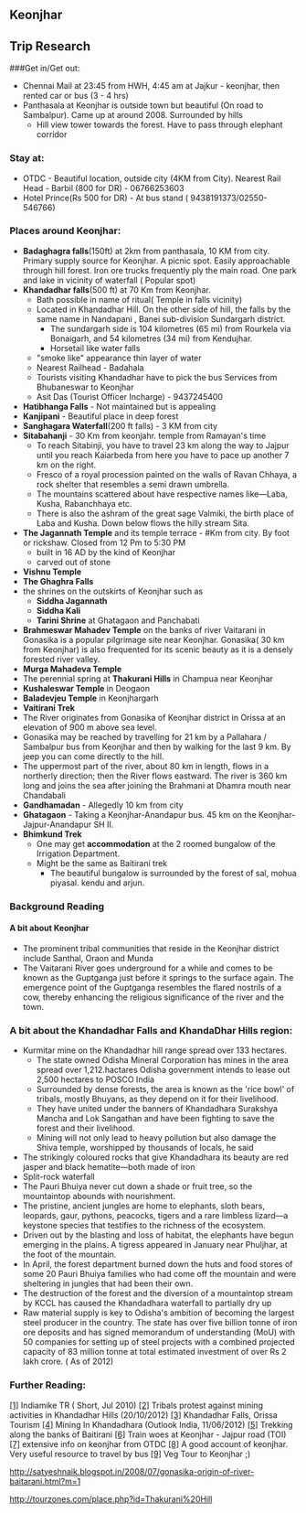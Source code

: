 ## Keonjhar
## Trip Research

###Get in/Get out:
* Chennai Mail at 23:45 from HWH, 4:45 am at Jajkur - keonjhar, then rented car or bus (3 - 4 hrs)
* Panthasala at Keonjhar is outside town but beautiful (On road to Sambalpur). Came up at around 2008. Surrounded by hills
	* Hill view tower towards the forest. Have to pass through elephant corridor

### Stay at:
* OTDC - Beautiful location, outside city (4KM from City). Nearest Rail Head - Barbil (800 for DR) - 06766253603
* Hotel Prince(Rs 500 for DR) - At bus stand ( 9438191373/02550-546766)

### Places around Keonjhar:
* **Badaghagra falls**(150ft) at 2km from panthasala, 10 KM from city. Primary supply source for Keonjhar. A picnic spot. Easily approachable through hill forest. Iron ore trucks frequently ply the main road. One park and lake in vicinity of waterfall ( Popular spot)  
* **Khandadhar falls**(500 ft) at 70 Km from Keonjhar.
	* Bath possible in name of ritual( Temple in falls vicinity)
	* Located in Khandadhar Hill. On the other side of hill, the falls by the same name in Nandapani , Banei sub-division Sundargarh district.
		* The sundargarh side is 104 kilometres (65 mi) from Rourkela via Bonaigarh, and 54 kilometres (34 mi) from Kendujhar.
        * Horsetail like water falls
	* "smoke like" appearance thin layer of water
	* Nearest Railhead - Badahala
    * Tourists visiting Khandadhar have to pick the bus Services from Bhubaneswar to Keonjhar
	* Asit Das (Tourist Officer Incharge) - 9437245400
* **Hatibhanga Falls** - Not maintained but is appealing
* **Kanjipani** - Beautiful place in deep forest
* **Sanghagara Waterfall**(200 ft falls) - 3 KM from city
* **Sitabahanji** - 30 Km from keonjahr. temple from Ramayan's time
	* To reach Sitabinji, you have to travel 23 km along the way to Jajpur until you reach Kaiarbeda from here you have to pace up another 7 km on the right.
	* Fresco of a royal procession painted on the walls of Ravan Chhaya, a rock shelter that resembles a semi drawn umbrella.
	* The mountains scattered about have respective names like—Laba, Kusha, Rabanchhaya etc.
	* There is also the ashram of the great sage Valmiki, the birth place of Laba and Kusha. Down below flows the hilly stream Sita.
* **The Jagannath Temple** and its temple terrace - #Km from city. By foot or rickshaw. Closed from 12 Pm to 5:30 PM
	* built in 16 AD by the kind of Keonjhar
	* carved out of stone
* **Vishnu Temple**
* **The Ghaghra Falls**
* the shrines on the outskirts of Keonjhar such as
	* **Siddha Jagannath**
    * **Siddha Kali**
	* **Tarini Shrine** at Ghatagaon and Panchabati
* **Brahmeswar Mahadev Temple** on the banks of river Vaitarani in Gonasika is a popular pilgrimage site near Keonjhar. Gonasika( 30 km from Keonjhar) is also frequented for its scenic beauty as it is a densely forested river valley.
* **Murga Mahadeva Temple**
* The perennial spring at **Thakurani Hills** in Champua near Keonjhar
* **Kushaleswar Temple** in Deogaon
* **Baladevjeu Temple** in Keonjhargarh
* **Vaitirani Trek**
* The River originates from Gonasika of Keonjhar district in Orissa at an elevation of 900 m above sea level.
* Gonasika may be reached by travelling for 21 km by a Pallahara / Sambalpur bus from Keonjhar and then by walking for the last 9 km. By jeep you can come directly to the hill.
* The uppermost part of the river, about 80 km in length, flows in a northerly direction; then the River flows eastward. The river is 360 km long and joins the sea after joining the Brahmani at Dhamra mouth near  Chandabali
* **Gandhamadan** - Allegedly 10 km from city
* **Ghatagaon** - Taking a Keonjhar-Anandapur bus. 45 km on the Keonjhar-Jajpur-Anandapur SH II.
* **Bhimkund Trek**
	* One may get **accommodation** at the 2 roomed bungalow of the Irrigation Department.  
	* Might be the same as Baitirani trek  
		* The beautiful bungalow is surrounded by the forest of sal, mohua piyasal. kendu and arjun.  

### Background Reading
#### A bit about Keonjhar
* The prominent tribal communities that reside in the Keonjhar district include Santhal, Oraon and Munda  
* The Vaitarani River goes underground for a while and comes to be known as the Guptganga just before it springs to the surface again. The emergence point of the Guptganga resembles the flared nostrils of a cow, thereby enhancing the religious significance of the river and the town.  


### A bit about the Khandadhar Falls and KhandaDhar Hills region:
* Kurmitar mine on the Khandadhar hill range spread over 133 hectares.
	* The state owned Odisha Mineral Corporation has mines in the area spread over 1,212.hactares
Odisha government intends to lease out 2,500 hectares to POSCO India
	* Surrounded by dense forests, the area is known as the 'rice bowl' of tribals, mostly Bhuyans, as they depend on it for their livelihood.
	* They have united under the banners of Khandadhara Surakshya Mancha and Lok Sangathan and have been fighting to save the forest and their livelihood.
	* Mining will not only lead to heavy pollution but also damage the Shiva temple, worshipped by thousands of locals, he said
* The strikingly coloured rocks that give Khandadhara its beauty are red jasper and black hematite—both made of iron
* Split-rock waterfall
* The Pauri Bhuiya never cut down a shade or fruit tree, so the mountaintop abounds with nourishment.
* The pristine, ancient jungles are home to elephants, sloth bears, leopards, gaur, pythons, peacocks, tigers and a rare limbless lizard—a keystone species that testifies to the richness of the ecosystem.
* Driven out by the blasting and loss of habitat, the elephants have begun emerging in the plains. A tigress appeared in January near Phuljhar, at the foot of the mountain.
* In April, the forest department burned down the huts and food stores of some 20 Pauri Bhuiya families who had come off the mountain and were sheltering in jungles that had been their own.
* The destruction of the forest and the diversion of a mountaintop stream by KCCL has caused the Khandadhara waterfall to partially dry up
* Raw material supply is key to Odisha's ambition of becoming the largest steel producer in the country. The state has over five billion tonne of iron ore deposits and has signed memorandum of understanding (MoU) with 50 companies for setting up of steel projects with a combined projected capacity of 83 million tonne at total estimated investment of over Rs 2 lakh crore. ( As of 2012)

### Further Reading:
[[1]](http://www.indiamike.com/india/off-the-beaten-trail-in-india-f45/keonjhar-t113952/) Indiamike TR ( Short, Jul 2010) 
[[2]](http://timesofindia.indiatimes.com/city/bhubaneswar/Keonjhar-tribals-up-in-arms-over-mining-plans-in-Khandadhar/articleshow/17013489.cms?referral=PM) Tribals protest against mining activities in Khandadhar Hills (20/10/2012) 
[[3]](http://ordistricts.nic.in/district_profile/travel_and_tourism/tp_details.php?id=128) Khandadhar Falls, Orissa Tourism 
[[4]](http://www.outlookindia.com/article/the-death-of-a-waterfall/281092) Mining In Khandadhara (Outlook India, 11/06/2012) 
[[5]](http://www.indiamike.com/india/odisha-orissa-f33/trekking-along-the-bank-of-the-baitarani-t85295/) Trekking along the banks of Baitirani 
[[6]](http://timesofindia.indiatimes.com/city/bhubaneswar/High-court-moved-again-for-Rajdhani-stop-on-Jajpur-Keonjhar-Road-station/articleshow/16555787.cms) Train woes at Keonjhar - Jajpur road (TOI) 
[[7]](http://kendujhar.nic.in/tourism_culture/tourismcul.htm) extensive info on keonjhar from OTDC 
[[8]](http://ourtravelindia.blogspot.in/2009/09/keonjhar-and-its-surroundings.html) A good account of keonjhar. Very useful resource to travel by bus 
[[9]](http://nitaigaurmantra.blogspot.in/2014/02/for-vaishnavs-visiting-keonjhar.html) Veg Tour to Keonjhar ;)

http://satyeshnaik.blogspot.in/2008/07/gonasika-origin-of-river-baitarani.html?m=1

http://tourzones.com/place.php?id=Thakurani%20Hill